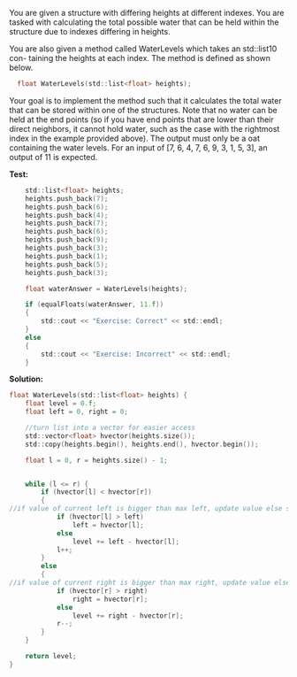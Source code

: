 You are given a structure with differing heights at different indexes. You are
tasked with calculating the total possible water that can be held within the
structure due to indexes differing in heights.

You are also given a method called WaterLevels which takes an std::list10 con-
taining the heights at each index. The method is defined as shown below.

```c
  float WaterLevels(std::list<float> heights);
 ```
 
 Your goal is to implement the method such that it calculates the total water
that can be stored within one of the structures. Note that no water can be held
at the end points (so if you have end points that are lower than their direct
neighbors, it cannot hold water, such as the case with the rightmost index in
the example provided above). The output must only be a 
oat containing the
water levels. For an input of [7, 6, 4, 7, 6, 9, 3, 1, 5, 3], an output of 11 is
expected.

**Test:**
```c
	std::list<float> heights;
	heights.push_back(7);
	heights.push_back(6);
	heights.push_back(4);
	heights.push_back(7);
	heights.push_back(6);
	heights.push_back(9);
	heights.push_back(3);
	heights.push_back(1);
	heights.push_back(5);
	heights.push_back(3);

	float waterAnswer = WaterLevels(heights);

	if (equalFloats(waterAnswer, 11.f))
	{
		std::cout << "Exercise: Correct" << std::endl;
	}
	else
	{
		std::cout << "Exercise: Incorrect" << std::endl;
	}
```

**Solution:**
```c
float WaterLevels(std::list<float> heights) {
	float level = 0.f;
	float left = 0, right = 0;

	//turn list into a vector for easier access
	std::vector<float> hvector(heights.size());
	std::copy(heights.begin(), heights.end(), hvector.begin());

	float l = 0, r = heights.size() - 1;


	while (l <= r) {
		if (hvector[l] < hvector[r])
		{
//if value of current left is bigger than max left, update value else substract max left with current left and add it to total level.
			if (hvector[l] > left)
				left = hvector[l];
			else
				level += left - hvector[l];
			l++;
		}
		else
		{
//if value of current right is bigger than max right, update value else substract max right with current right and add it to level.
			if (hvector[r] > right)
				right = hvector[r];
			else
				level += right - hvector[r];
			r--;
		}
	}

	return level;
}
```
